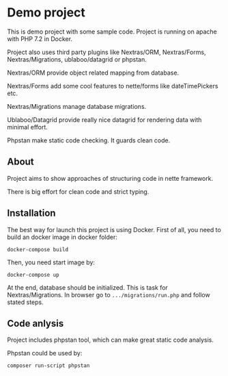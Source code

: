 Demo project
=============

This is demo project with some sample code. Project is running on apache with PHP 7.2 in Docker.

Project also uses third party plugins like Nextras/ORM, Nextras/Forms, Nextras/Migrations, ublaboo/datagrid or phpstan.

Nextras/ORM provide object related mapping from database.

Nextras/Forms add some cool features to nette/forms like dateTimePickers etc.

Nextras/Migrations manage database migrations.

Ublaboo/Datagrid provide really nice datagrid for rendering data with minimal effort.

Phpstan make static code checking. It guards clean code.

About
------------

Project aims to show approaches of structuring code in nette framework.

There is big effort for clean code and strict typing.

Installation
------------

The best way for launch this project is using Docker. First of all, you need to build an docker image in docker folder:

	docker-compose build

Then, you need start image by:

	docker-compose up

At the end, database should be initialized. This is task for Nextras/Migrations. In browser go to `.../migrations/run.php` and follow stated steps.

Code anlysis
------------

Project includes phpstan tool, which can make great static code analysis.

Phpstan could be used by:
	
	composer run-script phpstan


